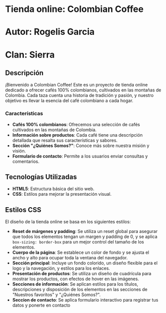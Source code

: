 # Tienda online: Colombian Coffee
# Autor: Rogelis Garcia
# Clan: Sierra 

## Descripción
¡Bienvenido a Colombian Coffee! Este es un proyecto de tienda online dedicado a ofrecer cafés 100% colombianos, cultivados en las montañas de Colombia. Cada taza cuenta una historia de tradición y pasión, y nuestro objetivo es llevar la esencia del café colombiano a cada hogar.


### Características

- **Cafés 100% colombianos**: Ofrecemos una selección de cafés cultivados en las montañas de Colombia.
- **Información sobre productos**: Cada café tiene una descripción detallada que resalta sus características y sabores.
- **Sección "¿Quiénes Somos?"**: Conoce más sobre nuestra misión y visión.
- **Formulario de contacto**: Permite a los usuarios enviar consultas y comentarios.

## Tecnologías Utilizadas

- **HTML5**: Estructura básica del sitio web.
- **CSS**: Estilos para mejorar la presentación visual.

## Estilos CSS

El diseño de la tienda online se basa en los siguientes estilos:

- **Reset de márgenes y padding**: Se utiliza un reset global para asegurar que todos los elementos tengan un margen y padding de 0, y se aplica `box-sizing: border-box` para un mejor control del tamaño de los elementos.
- **Cuerpo de la página**: Se establece un color de fondo y se ajusta el ancho y alto para ocupar toda la ventana del navegador.
- **Sección principal**: Incluye un fondo colorido, un diseño flexible para el logo y la navegación, y estilos para los enlaces.
- **Presentación de productos**: Se utiliza un diseño de cuadrícula para mostrar los productos, con efectos de hover en las imágenes.
- **Secciones de información**: Se aplican estilos para los títulos, descripciones y disposición de los elementos en las secciones de "Nuestros favoritos" y "¿Quiénes Somos?".
- **Seccion de contacto**: Se aplica formulario interactivo para registrar tus datos y ponerte en contacto